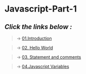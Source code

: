 # Javascript-Part-1 

## *Click the links below :*

> &#8594; [01.Introduction](./js/01.%20Introduction/index.html)

> &#8594; [02. Hello World](./js/02.%20Hello%20World%20Program/)

> &#8594; [03. Statement and comments ](./js/03.%20Statement%20and%20Comment/)

> &#8594; [04.Javascript Variables](./js/04.%20Javascript%20Variables/)